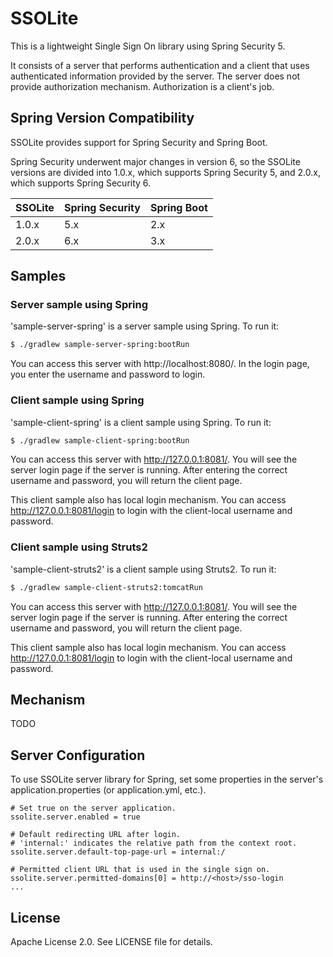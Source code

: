 # SSOLite

This is a lightweight Single Sign On library using Spring Security 5.

It consists of a server that performs authentication and a client that
uses authenticated information provided by the server.
The server does not provide authorization mechanism. Authorization is
a client's job.

## Spring Version Compatibility
SSOLite provides support for Spring Security and Spring Boot.

Spring Security underwent major changes in version 6, so the SSOLite
versions are divided into 1.0.x, which supports Spring Security 5,
and 2.0.x, which supports Spring Security 6.

| SSOLite | Spring Security | Spring Boot |
|---------|-----------------|-------------|
| 1.0.x   | 5.x             | 2.x         |
| 2.0.x   | 6.x             | 3.x         |


## Samples

### Server sample using Spring
'sample-server-spring' is a server sample using Spring. To run it:
```sh
$ ./gradlew sample-server-spring:bootRun
```
You can access this server with http://localhost:8080/. In the login
page, you enter the username and password to login.

### Client sample using Spring
'sample-client-spring' is a client sample using Spring. To run it:
```sh
$ ./gradlew sample-client-spring:bootRun
```
You can access this server with http://127.0.0.1:8081/. You will see
the server login page if the server is running. After entering the
correct username and password, you will return the client page.

This client sample also has local login mechanism. You can access
http://127.0.0.1:8081/login to login with the client-local username
and password.

### Client sample using Struts2
'sample-client-struts2' is a client sample using Struts2. To run it:
```sh
$ ./gradlew sample-client-struts2:tomcatRun
```
You can access this server with http://127.0.0.1:8081/. You will see
the server login page if the server is running. After entering the
correct username and password, you will return the client page.

This client sample also has local login mechanism. You can access
http://127.0.0.1:8081/login to login with the client-local username
and password.

## Mechanism
TODO

## Server Configuration
To use SSOLite server library for Spring, set some properties in the
server's application.properties (or application.yml, etc.).
```
# Set true on the server application.
ssolite.server.enabled = true

# Default redirecting URL after login.
# 'internal:' indicates the relative path from the context root.
ssolite.server.default-top-page-url = internal:/

# Permitted client URL that is used in the single sign on.
ssolite.server.permitted-domains[0] = http://<host>/sso-login
...
```

## License
Apache License 2.0. See LICENSE file for details.
